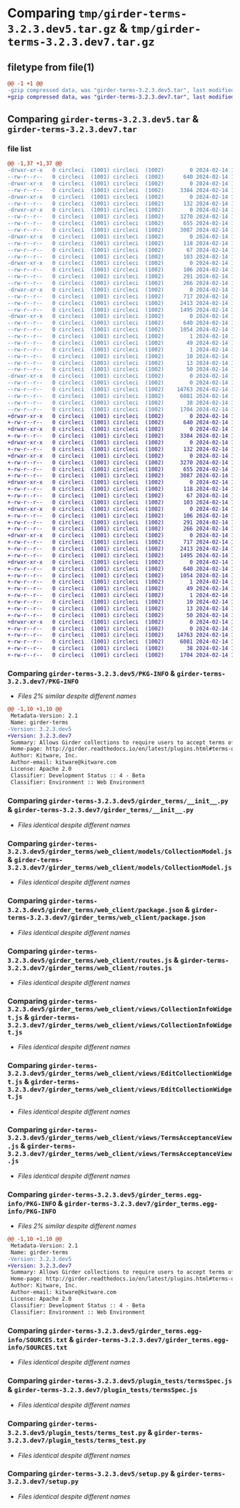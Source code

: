 # Comparing `tmp/girder-terms-3.2.3.dev5.tar.gz` & `tmp/girder-terms-3.2.3.dev7.tar.gz`

## filetype from file(1)

```diff
@@ -1 +1 @@
-gzip compressed data, was "girder-terms-3.2.3.dev5.tar", last modified: Wed Feb 14 15:49:41 2024, max compression
+gzip compressed data, was "girder-terms-3.2.3.dev7.tar", last modified: Wed Feb 14 18:48:07 2024, max compression
```

## Comparing `girder-terms-3.2.3.dev5.tar` & `girder-terms-3.2.3.dev7.tar`

### file list

```diff
@@ -1,37 +1,37 @@
-drwxr-xr-x   0 circleci  (1001) circleci  (1002)        0 2024-02-14 15:49:41.447271 girder-terms-3.2.3.dev5/
--rw-r--r--   0 circleci  (1001) circleci  (1002)      640 2024-02-14 15:49:41.447271 girder-terms-3.2.3.dev5/PKG-INFO
-drwxr-xr-x   0 circleci  (1001) circleci  (1002)        0 2024-02-14 15:49:41.443271 girder-terms-3.2.3.dev5/girder_terms/
--rw-r--r--   0 circleci  (1001) circleci  (1002)     3384 2024-02-14 15:48:27.000000 girder-terms-3.2.3.dev5/girder_terms/__init__.py
-drwxr-xr-x   0 circleci  (1001) circleci  (1002)        0 2024-02-14 15:49:41.447271 girder-terms-3.2.3.dev5/girder_terms/web_client/
--rw-r--r--   0 circleci  (1001) circleci  (1002)      132 2024-02-14 15:48:27.000000 girder-terms-3.2.3.dev5/girder_terms/web_client/main.js
-drwxr-xr-x   0 circleci  (1001) circleci  (1002)        0 2024-02-14 15:49:41.447271 girder-terms-3.2.3.dev5/girder_terms/web_client/models/
--rw-r--r--   0 circleci  (1001) circleci  (1002)     3270 2024-02-14 15:48:27.000000 girder-terms-3.2.3.dev5/girder_terms/web_client/models/CollectionModel.js
--rw-r--r--   0 circleci  (1001) circleci  (1002)      655 2024-02-14 15:48:27.000000 girder-terms-3.2.3.dev5/girder_terms/web_client/package.json
--rw-r--r--   0 circleci  (1001) circleci  (1002)     3087 2024-02-14 15:48:27.000000 girder-terms-3.2.3.dev5/girder_terms/web_client/routes.js
-drwxr-xr-x   0 circleci  (1001) circleci  (1002)        0 2024-02-14 15:49:41.447271 girder-terms-3.2.3.dev5/girder_terms/web_client/stylesheets/
--rw-r--r--   0 circleci  (1001) circleci  (1002)      118 2024-02-14 15:48:27.000000 girder-terms-3.2.3.dev5/girder_terms/web_client/stylesheets/collectionInfoWidget.styl
--rw-r--r--   0 circleci  (1001) circleci  (1002)       67 2024-02-14 15:48:27.000000 girder-terms-3.2.3.dev5/girder_terms/web_client/stylesheets/editCollectionTermsWidget.styl
--rw-r--r--   0 circleci  (1001) circleci  (1002)      103 2024-02-14 15:48:27.000000 girder-terms-3.2.3.dev5/girder_terms/web_client/stylesheets/termsAcceptance.styl
-drwxr-xr-x   0 circleci  (1001) circleci  (1002)        0 2024-02-14 15:49:41.447271 girder-terms-3.2.3.dev5/girder_terms/web_client/templates/
--rw-r--r--   0 circleci  (1001) circleci  (1002)      106 2024-02-14 15:48:27.000000 girder-terms-3.2.3.dev5/girder_terms/web_client/templates/collectionInfoWidget.pug
--rw-r--r--   0 circleci  (1001) circleci  (1002)      291 2024-02-14 15:48:27.000000 girder-terms-3.2.3.dev5/girder_terms/web_client/templates/editCollectionTermsWidget.pug
--rw-r--r--   0 circleci  (1001) circleci  (1002)      266 2024-02-14 15:48:27.000000 girder-terms-3.2.3.dev5/girder_terms/web_client/templates/termsAcceptance.pug
-drwxr-xr-x   0 circleci  (1001) circleci  (1002)        0 2024-02-14 15:49:41.447271 girder-terms-3.2.3.dev5/girder_terms/web_client/views/
--rw-r--r--   0 circleci  (1001) circleci  (1002)      717 2024-02-14 15:48:27.000000 girder-terms-3.2.3.dev5/girder_terms/web_client/views/CollectionInfoWidget.js
--rw-r--r--   0 circleci  (1001) circleci  (1002)     2413 2024-02-14 15:48:27.000000 girder-terms-3.2.3.dev5/girder_terms/web_client/views/EditCollectionWidget.js
--rw-r--r--   0 circleci  (1001) circleci  (1002)     1495 2024-02-14 15:48:27.000000 girder-terms-3.2.3.dev5/girder_terms/web_client/views/TermsAcceptanceView.js
-drwxr-xr-x   0 circleci  (1001) circleci  (1002)        0 2024-02-14 15:49:41.447271 girder-terms-3.2.3.dev5/girder_terms.egg-info/
--rw-r--r--   0 circleci  (1001) circleci  (1002)      640 2024-02-14 15:49:41.000000 girder-terms-3.2.3.dev5/girder_terms.egg-info/PKG-INFO
--rw-r--r--   0 circleci  (1001) circleci  (1002)     1054 2024-02-14 15:49:41.000000 girder-terms-3.2.3.dev5/girder_terms.egg-info/SOURCES.txt
--rw-r--r--   0 circleci  (1001) circleci  (1002)        1 2024-02-14 15:49:41.000000 girder-terms-3.2.3.dev5/girder_terms.egg-info/dependency_links.txt
--rw-r--r--   0 circleci  (1001) circleci  (1002)       49 2024-02-14 15:49:41.000000 girder-terms-3.2.3.dev5/girder_terms.egg-info/entry_points.txt
--rw-r--r--   0 circleci  (1001) circleci  (1002)        1 2024-02-14 15:49:41.000000 girder-terms-3.2.3.dev5/girder_terms.egg-info/not-zip-safe
--rw-r--r--   0 circleci  (1001) circleci  (1002)       10 2024-02-14 15:49:41.000000 girder-terms-3.2.3.dev5/girder_terms.egg-info/requires.txt
--rw-r--r--   0 circleci  (1001) circleci  (1002)       13 2024-02-14 15:49:41.000000 girder-terms-3.2.3.dev5/girder_terms.egg-info/top_level.txt
--rw-r--r--   0 circleci  (1001) circleci  (1002)       50 2024-02-14 15:48:27.000000 girder-terms-3.2.3.dev5/plugin.cmake
-drwxr-xr-x   0 circleci  (1001) circleci  (1002)        0 2024-02-14 15:49:41.447271 girder-terms-3.2.3.dev5/plugin_tests/
--rw-r--r--   0 circleci  (1001) circleci  (1002)        0 2024-02-14 15:48:27.000000 girder-terms-3.2.3.dev5/plugin_tests/__init__.py
--rw-r--r--   0 circleci  (1001) circleci  (1002)    14763 2024-02-14 15:48:27.000000 girder-terms-3.2.3.dev5/plugin_tests/termsSpec.js
--rw-r--r--   0 circleci  (1001) circleci  (1002)     6081 2024-02-14 15:48:27.000000 girder-terms-3.2.3.dev5/plugin_tests/terms_test.py
--rw-r--r--   0 circleci  (1001) circleci  (1002)       38 2024-02-14 15:49:41.447271 girder-terms-3.2.3.dev5/setup.cfg
--rw-r--r--   0 circleci  (1001) circleci  (1002)     1704 2024-02-14 15:48:27.000000 girder-terms-3.2.3.dev5/setup.py
+drwxr-xr-x   0 circleci  (1001) circleci  (1002)        0 2024-02-14 18:48:07.689355 girder-terms-3.2.3.dev7/
+-rw-r--r--   0 circleci  (1001) circleci  (1002)      640 2024-02-14 18:48:07.689355 girder-terms-3.2.3.dev7/PKG-INFO
+drwxr-xr-x   0 circleci  (1001) circleci  (1002)        0 2024-02-14 18:48:07.685355 girder-terms-3.2.3.dev7/girder_terms/
+-rw-r--r--   0 circleci  (1001) circleci  (1002)     3384 2024-02-14 18:46:47.000000 girder-terms-3.2.3.dev7/girder_terms/__init__.py
+drwxr-xr-x   0 circleci  (1001) circleci  (1002)        0 2024-02-14 18:48:07.685355 girder-terms-3.2.3.dev7/girder_terms/web_client/
+-rw-r--r--   0 circleci  (1001) circleci  (1002)      132 2024-02-14 18:46:47.000000 girder-terms-3.2.3.dev7/girder_terms/web_client/main.js
+drwxr-xr-x   0 circleci  (1001) circleci  (1002)        0 2024-02-14 18:48:07.689355 girder-terms-3.2.3.dev7/girder_terms/web_client/models/
+-rw-r--r--   0 circleci  (1001) circleci  (1002)     3270 2024-02-14 18:46:47.000000 girder-terms-3.2.3.dev7/girder_terms/web_client/models/CollectionModel.js
+-rw-r--r--   0 circleci  (1001) circleci  (1002)      655 2024-02-14 18:46:47.000000 girder-terms-3.2.3.dev7/girder_terms/web_client/package.json
+-rw-r--r--   0 circleci  (1001) circleci  (1002)     3087 2024-02-14 18:46:47.000000 girder-terms-3.2.3.dev7/girder_terms/web_client/routes.js
+drwxr-xr-x   0 circleci  (1001) circleci  (1002)        0 2024-02-14 18:48:07.689355 girder-terms-3.2.3.dev7/girder_terms/web_client/stylesheets/
+-rw-r--r--   0 circleci  (1001) circleci  (1002)      118 2024-02-14 18:46:47.000000 girder-terms-3.2.3.dev7/girder_terms/web_client/stylesheets/collectionInfoWidget.styl
+-rw-r--r--   0 circleci  (1001) circleci  (1002)       67 2024-02-14 18:46:47.000000 girder-terms-3.2.3.dev7/girder_terms/web_client/stylesheets/editCollectionTermsWidget.styl
+-rw-r--r--   0 circleci  (1001) circleci  (1002)      103 2024-02-14 18:46:47.000000 girder-terms-3.2.3.dev7/girder_terms/web_client/stylesheets/termsAcceptance.styl
+drwxr-xr-x   0 circleci  (1001) circleci  (1002)        0 2024-02-14 18:48:07.689355 girder-terms-3.2.3.dev7/girder_terms/web_client/templates/
+-rw-r--r--   0 circleci  (1001) circleci  (1002)      106 2024-02-14 18:46:47.000000 girder-terms-3.2.3.dev7/girder_terms/web_client/templates/collectionInfoWidget.pug
+-rw-r--r--   0 circleci  (1001) circleci  (1002)      291 2024-02-14 18:46:47.000000 girder-terms-3.2.3.dev7/girder_terms/web_client/templates/editCollectionTermsWidget.pug
+-rw-r--r--   0 circleci  (1001) circleci  (1002)      266 2024-02-14 18:46:47.000000 girder-terms-3.2.3.dev7/girder_terms/web_client/templates/termsAcceptance.pug
+drwxr-xr-x   0 circleci  (1001) circleci  (1002)        0 2024-02-14 18:48:07.689355 girder-terms-3.2.3.dev7/girder_terms/web_client/views/
+-rw-r--r--   0 circleci  (1001) circleci  (1002)      717 2024-02-14 18:46:47.000000 girder-terms-3.2.3.dev7/girder_terms/web_client/views/CollectionInfoWidget.js
+-rw-r--r--   0 circleci  (1001) circleci  (1002)     2413 2024-02-14 18:46:47.000000 girder-terms-3.2.3.dev7/girder_terms/web_client/views/EditCollectionWidget.js
+-rw-r--r--   0 circleci  (1001) circleci  (1002)     1495 2024-02-14 18:46:47.000000 girder-terms-3.2.3.dev7/girder_terms/web_client/views/TermsAcceptanceView.js
+drwxr-xr-x   0 circleci  (1001) circleci  (1002)        0 2024-02-14 18:48:07.689355 girder-terms-3.2.3.dev7/girder_terms.egg-info/
+-rw-r--r--   0 circleci  (1001) circleci  (1002)      640 2024-02-14 18:48:07.000000 girder-terms-3.2.3.dev7/girder_terms.egg-info/PKG-INFO
+-rw-r--r--   0 circleci  (1001) circleci  (1002)     1054 2024-02-14 18:48:07.000000 girder-terms-3.2.3.dev7/girder_terms.egg-info/SOURCES.txt
+-rw-r--r--   0 circleci  (1001) circleci  (1002)        1 2024-02-14 18:48:07.000000 girder-terms-3.2.3.dev7/girder_terms.egg-info/dependency_links.txt
+-rw-r--r--   0 circleci  (1001) circleci  (1002)       49 2024-02-14 18:48:07.000000 girder-terms-3.2.3.dev7/girder_terms.egg-info/entry_points.txt
+-rw-r--r--   0 circleci  (1001) circleci  (1002)        1 2024-02-14 18:48:07.000000 girder-terms-3.2.3.dev7/girder_terms.egg-info/not-zip-safe
+-rw-r--r--   0 circleci  (1001) circleci  (1002)       10 2024-02-14 18:48:07.000000 girder-terms-3.2.3.dev7/girder_terms.egg-info/requires.txt
+-rw-r--r--   0 circleci  (1001) circleci  (1002)       13 2024-02-14 18:48:07.000000 girder-terms-3.2.3.dev7/girder_terms.egg-info/top_level.txt
+-rw-r--r--   0 circleci  (1001) circleci  (1002)       50 2024-02-14 18:46:47.000000 girder-terms-3.2.3.dev7/plugin.cmake
+drwxr-xr-x   0 circleci  (1001) circleci  (1002)        0 2024-02-14 18:48:07.689355 girder-terms-3.2.3.dev7/plugin_tests/
+-rw-r--r--   0 circleci  (1001) circleci  (1002)        0 2024-02-14 18:46:47.000000 girder-terms-3.2.3.dev7/plugin_tests/__init__.py
+-rw-r--r--   0 circleci  (1001) circleci  (1002)    14763 2024-02-14 18:46:47.000000 girder-terms-3.2.3.dev7/plugin_tests/termsSpec.js
+-rw-r--r--   0 circleci  (1001) circleci  (1002)     6081 2024-02-14 18:46:47.000000 girder-terms-3.2.3.dev7/plugin_tests/terms_test.py
+-rw-r--r--   0 circleci  (1001) circleci  (1002)       38 2024-02-14 18:48:07.689355 girder-terms-3.2.3.dev7/setup.cfg
+-rw-r--r--   0 circleci  (1001) circleci  (1002)     1704 2024-02-14 18:46:47.000000 girder-terms-3.2.3.dev7/setup.py
```

### Comparing `girder-terms-3.2.3.dev5/PKG-INFO` & `girder-terms-3.2.3.dev7/PKG-INFO`

 * *Files 2% similar despite different names*

```diff
@@ -1,10 +1,10 @@
 Metadata-Version: 2.1
 Name: girder-terms
-Version: 3.2.3.dev5
+Version: 3.2.3.dev7
 Summary: Allows Girder collections to require users to accept terms of use before browsing.
 Home-page: http://girder.readthedocs.io/en/latest/plugins.html#terms-of-use
 Author: Kitware, Inc.
 Author-email: kitware@kitware.com
 License: Apache 2.0
 Classifier: Development Status :: 4 - Beta
 Classifier: Environment :: Web Environment
```

### Comparing `girder-terms-3.2.3.dev5/girder_terms/__init__.py` & `girder-terms-3.2.3.dev7/girder_terms/__init__.py`

 * *Files identical despite different names*

### Comparing `girder-terms-3.2.3.dev5/girder_terms/web_client/models/CollectionModel.js` & `girder-terms-3.2.3.dev7/girder_terms/web_client/models/CollectionModel.js`

 * *Files identical despite different names*

### Comparing `girder-terms-3.2.3.dev5/girder_terms/web_client/package.json` & `girder-terms-3.2.3.dev7/girder_terms/web_client/package.json`

 * *Files identical despite different names*

### Comparing `girder-terms-3.2.3.dev5/girder_terms/web_client/routes.js` & `girder-terms-3.2.3.dev7/girder_terms/web_client/routes.js`

 * *Files identical despite different names*

### Comparing `girder-terms-3.2.3.dev5/girder_terms/web_client/views/CollectionInfoWidget.js` & `girder-terms-3.2.3.dev7/girder_terms/web_client/views/CollectionInfoWidget.js`

 * *Files identical despite different names*

### Comparing `girder-terms-3.2.3.dev5/girder_terms/web_client/views/EditCollectionWidget.js` & `girder-terms-3.2.3.dev7/girder_terms/web_client/views/EditCollectionWidget.js`

 * *Files identical despite different names*

### Comparing `girder-terms-3.2.3.dev5/girder_terms/web_client/views/TermsAcceptanceView.js` & `girder-terms-3.2.3.dev7/girder_terms/web_client/views/TermsAcceptanceView.js`

 * *Files identical despite different names*

### Comparing `girder-terms-3.2.3.dev5/girder_terms.egg-info/PKG-INFO` & `girder-terms-3.2.3.dev7/girder_terms.egg-info/PKG-INFO`

 * *Files 2% similar despite different names*

```diff
@@ -1,10 +1,10 @@
 Metadata-Version: 2.1
 Name: girder-terms
-Version: 3.2.3.dev5
+Version: 3.2.3.dev7
 Summary: Allows Girder collections to require users to accept terms of use before browsing.
 Home-page: http://girder.readthedocs.io/en/latest/plugins.html#terms-of-use
 Author: Kitware, Inc.
 Author-email: kitware@kitware.com
 License: Apache 2.0
 Classifier: Development Status :: 4 - Beta
 Classifier: Environment :: Web Environment
```

### Comparing `girder-terms-3.2.3.dev5/girder_terms.egg-info/SOURCES.txt` & `girder-terms-3.2.3.dev7/girder_terms.egg-info/SOURCES.txt`

 * *Files identical despite different names*

### Comparing `girder-terms-3.2.3.dev5/plugin_tests/termsSpec.js` & `girder-terms-3.2.3.dev7/plugin_tests/termsSpec.js`

 * *Files identical despite different names*

### Comparing `girder-terms-3.2.3.dev5/plugin_tests/terms_test.py` & `girder-terms-3.2.3.dev7/plugin_tests/terms_test.py`

 * *Files identical despite different names*

### Comparing `girder-terms-3.2.3.dev5/setup.py` & `girder-terms-3.2.3.dev7/setup.py`

 * *Files identical despite different names*

